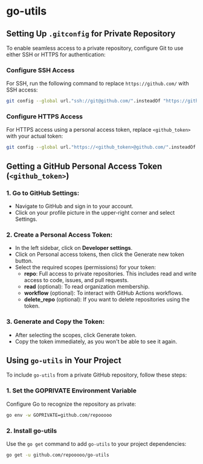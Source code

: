 # go-utils


## Setting Up `.gitconfig` for Private Repository
To enable seamless access to a private repository, configure Git to use either SSH or HTTPS for authentication:

### Configure SSH Access
For SSH, run the following command to replace `https://github.com/` with SSH access:
```bash
git config --global url."ssh://git@github.com/".insteadOf "https://github.com/"
```
### Configure HTTPS Access
For HTTPS access using a personal access token, replace `<github_token>` with your actual token:
```bash
git config --global url."https://<github_token>@github.com/".insteadOf "https://github.com/"
```
## Getting a GitHub Personal Access Token (`<github_token>`)
### 1. Go to GitHub Settings:

 - Navigate to GitHub and sign in to your account.
 - Click on your profile picture in the upper-right corner and select Settings.

### 2. Create a Personal Access Token:

 - In the left sidebar, click on **Developer settings**.
 - Click on Personal access tokens, then click the Generate new token button.
 - Select the required scopes (permissions) for your token:
    - **repo**: Full access to private repositories. This includes read and write access to code, issues, and pull requests.
    - **read**
(optional): To read organization membership.
    - **workflow** (optional): To interact with GitHub Actions workflows.
    - **delete_repo** (optional): If you want to delete repositories using the token.

### 3. Generate and Copy the Token:

 - After selecting the scopes, click Generate token.
 - Copy the token immediately, as you won't be able to see it again.

## Using `go-utils` in Your Project
To include `go-utils` from a private GitHub repository, follow these steps:

### 1. Set the GOPRIVATE Environment Variable

Configure Go to recognize the repository as private:

```bash
go env -w GOPRIVATE=github.com/repooooo
```

### 2. Install go-utils

Use the `go get` command to add `go-utils` to your project dependencies:

```bash
go get -u github.com/repooooo/go-utils
```
